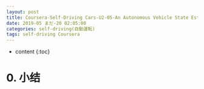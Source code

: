```yaml
---
layout: post
title: Coursera-Self-Driving Cars-U2-05-An Autonomous Vehicle State Estimator 无人驾驶状态估计
date: 2019-05 まだ-20 02:05:00
categories: self-driving(自動運転)
tags: self-driving Coursera
---
```

* content
{:toc}

# 0. 小结
